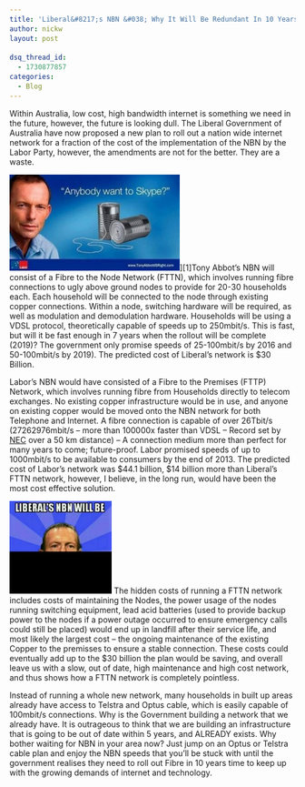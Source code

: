 ```yaml
---
title: 'Liberal&#8217;s NBN &#038; Why It Will Be Redundant In 10 Years'
author: nickw
layout: post

dsq_thread_id:
  - 1730877857
categories:
  - Blog
---
```

Within Australia, low cost, high bandwidth internet is something we need in the future, however, the future is looking dull. The Liberal Government of Australia have now proposed a new plan to roll out a nation wide internet network for a fraction of the cost of the implementation of the NBN by the Labor Party, however, the amendments are not for the better. They are a waste.

<img class="alignright size-medium wp-image-1193" alt="BTj8DJLCQAA2iA9" src="/static/legacy/2013/BTj8DJLCQAA2iA9-300x169.jpg" width="300" height="169" />][1]Tony Abbot&#8217;s NBN will consist of a Fibre to the Node Network (FTTN), which involves running fibre connections to ugly above ground nodes to provide for 20-30 households each. Each household will be connected to the node through existing copper connections. Within a node, switching hardware will be required, as well as modulation and demodulation hardware. Households will be using a VDSL protocol, theoretically capable of speeds up to 250mbit/s. This is fast, but will it be fast enough in 7 years when the rollout will be complete (2019)? The government only promise speeds of 25-100mbit/s by 2016 and 50-100mbit/s by 2019). The predicted cost of Liberal&#8217;s network is $30 Billion.

Labor&#8217;s NBN would have consisted of a Fibre to the Premises (FTTP) Network, which involves running fibre from Households directly to telecom exchanges. No existing copper infrastructure would be in use, and anyone on existing copper would be moved onto the NBN network for both Telephone and Internet. A fibre connection is capable of over 26Tbit/s (27262976mbit/s &#8211; more than 100000x faster than VDSL &#8211; Record set by [NEC][2] over a 50 km distance) &#8211; A connection medium more than perfect for many years to come; future-proof. Labor promised speeds of up to 1000mbit/s to be available to consumers by the end of 2013. The predicted cost of Labor&#8217;s network was $44.1 billion, $14 billion more than Liberal&#8217;s FTTN network, however, I believe, in the long run, would have been the most cost effective solution.


<img class="alignleft  wp-image-1194" alt="BTjimxeCUAEZehy" src="/static/legacy/2013/BTjimxeCUAEZehy-300x271.jpeg" width="180" height="163" />
The hidden costs of running a FTTN network includes costs of maintaining the Nodes, the power usage of the nodes running switching equipment, lead acid batteries (used to provide backup power to the nodes if a power outage occurred to ensure emergency calls could still be placed) would end up in landfill after their service life, and most likely the largest cost &#8211; the ongoing maintenance of the existing Copper to the premisses to ensure a stable connection. These costs could eventually add up to the $30 billion the plan would be saving, and overall leave us with a slow, out of date, high maintenance and high cost network, and thus shows how a FTTN network is completely pointless.

Instead of running a whole new network, many households in built up areas already have access to Telstra and Optus cable, which is easily capable of 100mbit/s connections. Why is the Government building a network that we already have. It is outrageous to think that we are building an infrastructure that is going to be out of date within 5 years, and ALREADY exists. Why bother waiting for NBN in your area now? Just jump on an Optus or Telstra cable plan and enjoy the NBN speeds that you&#8217;ll be stuck with until the government realises they need to roll out Fibre in 10 years time to keep up with the growing demands of internet and technology.

&nbsp;

 [2]: http://en.wikipedia.org/wiki/Fiber-optic_communication#Record_speeds